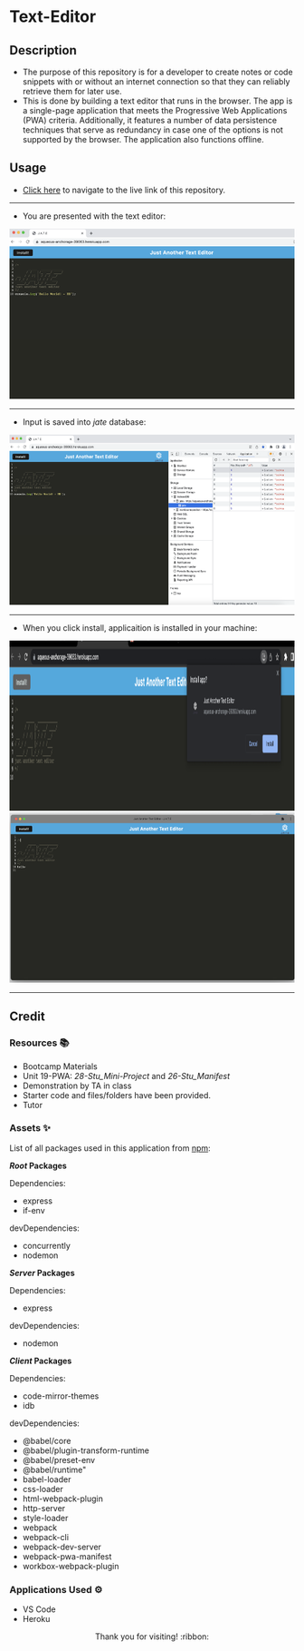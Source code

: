 # Text-Editor

## Description

- The purpose of this repository is for a developer to create notes or code snippets with or without an internet connection
so that they can reliably retrieve them for later use.
- This is done by building a text editor that runs in the browser. The app is a single-page application that meets the Progressive Web Applications (PWA) criteria. Additionally, it features a number of data persistence techniques that serve as redundancy in case one of the options is not supported by the browser. The application also functions offline.

## Usage

- [Click here](https://aqueous-anchorage-39063.herokuapp.com/) to navigate to the live link of this repository.

---------------------------

- You are presented with the text editor:

<img src="./demo-images/demo1.png" width="600" height="300">

---------------------------

- Input is saved into *jate* database:

<img src="./demo-images/demo2.png" width="600" height="300">

---------------------------

- When you click install, applicaition is installed in your machine:

<img src="./demo-images/demo3.png" width="600" height="300">

<img src="./demo-images/demo4.png" width="600" height="300">

---------------------------

## Credit

### Resources :books:
- Bootcamp Materials
- Unit 19-PWA: *28-Stu_Mini-Project* and *26-Stu_Manifest*
- Demonstration by TA in class
- Starter code and files/folders have been provided.
- Tutor

### Assets :sparkles:

List of all packages used in this application from [npm](https://www.npmjs.com/):

***Root* Packages**

Dependencies:
- express
- if-env

devDependencies:
- concurrently
- nodemon

***Server* Packages**

Dependencies:
- express

devDependencies:
- nodemon

***Client* Packages**

Dependencies:
- code-mirror-themes
- idb

devDependencies:
- @babel/core
- @babel/plugin-transform-runtime
- @babel/preset-env
- @babel/runtime"
- babel-loader
- css-loader
- html-webpack-plugin
- http-server
- style-loader
- webpack
- webpack-cli
- webpack-dev-server
- webpack-pwa-manifest
- workbox-webpack-plugin

### Applications Used :gear:
- VS Code
- Heroku

<p align="center">Thank you for visiting! :ribbon:</p>
